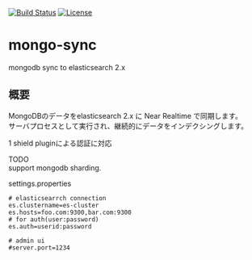[![Build Status](https://img.shields.io/travis/bunjik/mongo-sync/master.svg)](https://travis-ci.org/bunjik/mongo-sync)
[![License](http://img.shields.io/:license-apache-blue.svg)](https://www.apache.org/licenses/LICENSE-2.0.html)
# mongo-sync
mongodb sync to elasticsearch 2.x

## 概要
MongoDBのデータをelasticsearch 2.x に Near Realtime で同期します。  
サーバプロセスとして実行され、継続的にデータをインデクシングします。  

1 shield pluginによる認証に対応


TODO  
 support mongodb sharding.


settings.properties

```
# elasticsearrch connection
es.clustername=es-cluster
es.hosts=foo.com:9300,bar.com:9300
# for auth(user:password)
es.auth=userid:password

# admin ui
#server.port=1234
```
